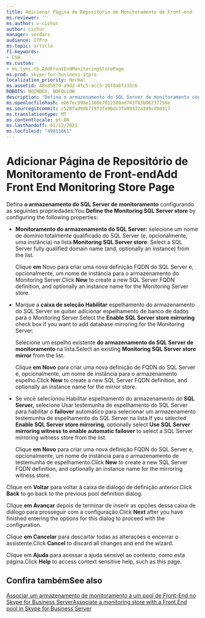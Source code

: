 ```yaml
---
title: Adicionar Página de Repositório de Monitoramento de Front-end
ms.reviewer: ''
ms.author: v-cichur
author: cichur
manager: serdars
audience: ITPro
ms.topic: article
f1.keywords:
- CSH
ms.custom:
- ms.lync.tb.AddFrontEndMonitoringStorePage
ms.prod: skype-for-business-itpro
localization_priority: Normal
ms.assetid: 48e8587d-a9d2-4fc5-acc5-2bf0abf133c6
ROBOTS: NOINDEX, NOFOLLOW
description: 'Defina o armazenamento do SQL Server de monitoramento configurando as seguintes propriedades:'
ms.openlocfilehash: e867ec998e1380e70125d0ad743f83b06737758e
ms.sourcegitcommit: c528fad9db719f3fa96dc3fa99332a349cd9d317
ms.translationtype: MT
ms.contentlocale: pt-BR
ms.lasthandoff: 01/12/2021
ms.locfileid: "49811661"
---
```

# <a name="add-front-end-monitoring-store-page"></a><span data-ttu-id="54145-103">Adicionar Página de Repositório de Monitoramento de Front-end</span><span class="sxs-lookup"><span data-stu-id="54145-103">Add Front End Monitoring Store Page</span></span>
 
<span data-ttu-id="54145-104">Defina **o armazenamento do SQL Server de monitoramento** configurando as seguintes propriedades:</span><span class="sxs-lookup"><span data-stu-id="54145-104">You **Define the Monitoring SQL Server store** by configuring the following properties:</span></span>
  
- <span data-ttu-id="54145-105">**Monitoramento do armazenamento do SQL Server:** selecione um nome de domínio totalmente qualificado do SQL Server (e, opcionalmente, uma instância) na lista.</span><span class="sxs-lookup"><span data-stu-id="54145-105">**Monitoring SQL Server store**: Select a SQL Server fully qualified domain name (and, optionally an instance) from the list.</span></span>
    
    <span data-ttu-id="54145-106">Clique **em** Novo para criar uma nova definição FQDN do SQL Server e, opcionalmente, um nome de instância para o armazenamento do Monitoring Server.</span><span class="sxs-lookup"><span data-stu-id="54145-106">Click **New** to create a new SQL Server FQDN definition, and optionally an instance name for the Monitoring Server store.</span></span>
    
- <span data-ttu-id="54145-107">Marque a **caixa de seleção Habilitar** espelhamento do armazenamento do SQL Server se quiser adicionar espelhamento de banco de dados para o Monitoring Server.</span><span class="sxs-lookup"><span data-stu-id="54145-107">Select the **Enable SQL Server store mirroring** check box if you want to add database mirroring for the Monitoring Server.</span></span>
    
    <span data-ttu-id="54145-108">Selecione um espelho existente **do armazenamento do SQL Server de monitoramento** na lista.</span><span class="sxs-lookup"><span data-stu-id="54145-108">Select an existing **Monitoring SQL Server store mirror** from the list.</span></span>
    
    <span data-ttu-id="54145-109">Clique **em Novo** para criar uma nova definição de FQDN do SQL Server e, opcionalmente, um nome de instância para o armazenamento espelho.</span><span class="sxs-lookup"><span data-stu-id="54145-109">Click **New** to create a new SQL Server FQDN definition, and optionally an instance name for the mirror store.</span></span>
    
- <span data-ttu-id="54145-110">Se você selecionou Habilitar espelhamento do armazenamento do **SQL Server,** selecione Usar testemunha de espelhamento do SQL Server para habilitar o **failover** automático para selecionar um armazenamento testemunha de espelhamento do SQL Server na lista.</span><span class="sxs-lookup"><span data-stu-id="54145-110">If you selected **Enable SQL Server store mirroring**, optionally select **Use SQL Server mirroring witness to enable automatic failover** to select a SQL Server mirroring witness store from the list.</span></span>
    
    <span data-ttu-id="54145-111">Clique **em Novo** para criar uma nova definição FQDN do SQL Server e, opcionalmente, um nome de instância para o armazenamento de testemunha de espelhamento.</span><span class="sxs-lookup"><span data-stu-id="54145-111">Click **New** to create a new SQL Server FQDN definition, and optionally an instance name for the mirroring witness store.</span></span>
    
<span data-ttu-id="54145-112">Clique em **Voltar** para voltar à caixa de diálogo de definição anterior.</span><span class="sxs-lookup"><span data-stu-id="54145-112">Click **Back** to go back to the previous pool definition dialog.</span></span>
  
<span data-ttu-id="54145-113">Clique **em Avançar** depois de terminar de inserir as opções dessa caixa de diálogo para prosseguir com a configuração.</span><span class="sxs-lookup"><span data-stu-id="54145-113">Click **Next** after you have finished entering the options for this dialog to proceed with the configuration.</span></span>
  
<span data-ttu-id="54145-114">Clique **em Cancelar** para descartar todas as alterações e encerrar o assistente.</span><span class="sxs-lookup"><span data-stu-id="54145-114">Click **Cancel** to discard all changes and end the wizard.</span></span>
  
<span data-ttu-id="54145-115">Clique em **Ajuda** para acessar a ajuda sensível ao contexto, como esta página.</span><span class="sxs-lookup"><span data-stu-id="54145-115">Click **Help** to access context sensitive help, such as this page.</span></span>
  
## <a name="see-also"></a><span data-ttu-id="54145-116">Confira também</span><span class="sxs-lookup"><span data-stu-id="54145-116">See also</span></span>

[<span data-ttu-id="54145-117">Associar um armazenamento de monitoramento a um pool de Front-End no Skype for Business Server</span><span class="sxs-lookup"><span data-stu-id="54145-117">Associate a monitoring store with a Front End pool in Skype for Business Server</span></span>](../../../deploy/deploy-monitoring/associate-a-monitoring-store.md)
